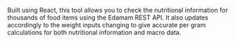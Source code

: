 
Built using React, this tool allows you to check the nutritional information for thousands of food items using the Edamam REST API. It also updates accordingly to the weight inputs changing to give accurate per gram calculations for both nutritional information and macro data.
